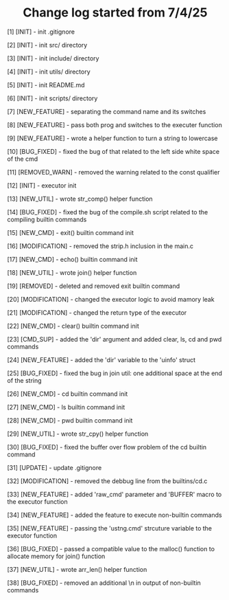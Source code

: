 <h1 align='center'>Change log started from 7/4/25</h1>
<p>[1] [INIT] - init .gitignore</p>
<p>[2] [INIT] - init src/ directory</p>
<p>[3] [INIT] - init include/ directory</p>
<p>[4] [INIT] - init utils/ directory</p>
<p>[5] [INIT] - init README.md</p>
<p>[6] [INIT] - init scripts/ directory</p>
<p>[7] [NEW_FEATURE] - separating the command name and its switches</p>
<p>[8] [NEW_FEATURE] - pass both prog and switches to the executer function</p>
<p>[9] [NEW_FEATURE] - wrote a helper function to turn a string to lowercase</p>
<p>[10] [BUG_FIXED] - fixed the bug of that related to the left side white space of the cmd</p>
<p>[11] [REMOVED_WARN] - removed the warning related to the const qualifier</p>
<p>[12] [INIT] - executor init</p>
<p>[13] [NEW_UTIL] - wrote str_comp() helper function</p>
<p>[14] [BUG_FIXED] - fixed the bug of the compile.sh script related to the compiling builtin commands</p>
<p>[15] [NEW_CMD] - exit() builtin command init</p>
<p>[16] [MODIFICATION] - removed the strip.h inclusion in the main.c</p>
<p>[17] [NEW_CMD] - echo() builtin command init</p>
<p>[18] [NEW_UTIL] - wrote join() helper function</p>
<p>[19] [REMOVED] - deleted and removed exit builtin command</p>
<p>[20] [MODIFICATION] - changed the executor logic to avoid mamory leak</p>
<p>[21] [MODIFICATION] - changed the return type of the executor</p>
<p>[22] [NEW_CMD] - clear() builtin command init</p>
<p>[23] [CMD_SUP] - added the 'dir' argument and added clear, ls, cd and pwd commands</p>
<p>[24] [NEW_FEATURE] - added the 'dir' variable to the 'uinfo' struct</p>
<p>[25] [BUG_FIXED] - fixed the bug in join util: one additional space at the end of the string</p>
<p>[26] [NEW_CMD] - cd builtin command init</p>
<p>[27] [NEW_CMD] - ls builtin command init</p>
<p>[28] [NEW_CMD] - pwd builtin command init</p>
<p>[29] [NEW_UTIL] - wrote str_cpy() helper function</p>
<p>[30] [BUG_FIXED] - fixed the buffer over flow problem of the cd builtin command</p>
<p>[31] [UPDATE] - update .gitignore</p>
<p>[32] [MODIFICATION] - removed the debbug line from the builtins/cd.c</p>
<p>[33] [NEW_FEATURE] - added 'raw_cmd' parameter and 'BUFFER' macro to the executor function</p>
<p>[34] [NEW_FEATURE] - added the feature to execute non-builtin commands</p>
<p>[35] [NEW_FEATURE] - passing the 'ustng.cmd' strcuture variable to the executor function</p>
<p>[36] [BUG_FIXED] - passed a compatible value to the malloc() function to allocate memory for join() function</p>
<p>[37] [NEW_UTIL] - wrote arr_len() helper function</p>
<p>[38] [BUG_FIXED] - removed an additional \n in output of non-builtin commands</p>
